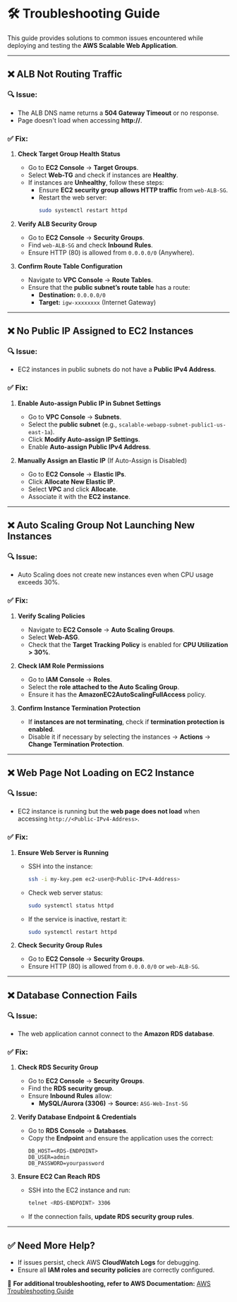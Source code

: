 # 🛠 Troubleshooting Guide

This guide provides solutions to common issues encountered while deploying and testing the **AWS Scalable Web Application**.

---

## ❌ ALB Not Routing Traffic
### 🔍 Issue:
- The ALB DNS name returns a **504 Gateway Timeout** or no response.
- Page doesn't load when accessing **http://<ALB-DNS-Name>**.

### ✅ Fix:
1. **Check Target Group Health Status**
   - Go to **EC2 Console** → **Target Groups**.
   - Select **Web-TG** and check if instances are **Healthy**.
   - If instances are **Unhealthy**, follow these steps:
     - Ensure **EC2 security group allows HTTP traffic** from `web-ALB-SG`.
     - Restart the web server:
       ```sh
       sudo systemctl restart httpd
       ```

2. **Verify ALB Security Group**
   - Go to **EC2 Console** → **Security Groups**.
   - Find `web-ALB-SG` and check **Inbound Rules**.
   - Ensure HTTP (80) is allowed from `0.0.0.0/0` (Anywhere).

3. **Confirm Route Table Configuration**
   - Navigate to **VPC Console** → **Route Tables**.
   - Ensure that the **public subnet’s route table** has a route:
     - **Destination:** `0.0.0.0/0`
     - **Target:** `igw-xxxxxxxx` (Internet Gateway)

---

## ❌ No Public IP Assigned to EC2 Instances
### 🔍 Issue:
- EC2 instances in public subnets do not have a **Public IPv4 Address**.

### ✅ Fix:
1. **Enable Auto-assign Public IP in Subnet Settings**
   - Go to **VPC Console** → **Subnets**.
   - Select the **public subnet** (e.g., `scalable-webapp-subnet-public1-us-east-1a`).
   - Click **Modify Auto-assign IP Settings**.
   - Enable **Auto-assign Public IPv4 Address**.

2. **Manually Assign an Elastic IP** (If Auto-Assign is Disabled)
   - Go to **EC2 Console** → **Elastic IPs**.
   - Click **Allocate New Elastic IP**.
   - Select **VPC** and click **Allocate**.
   - Associate it with the **EC2 instance**.

---

## ❌ Auto Scaling Group Not Launching New Instances
### 🔍 Issue:
- Auto Scaling does not create new instances even when CPU usage exceeds 30%.

### ✅ Fix:
1. **Verify Scaling Policies**
   - Navigate to **EC2 Console** → **Auto Scaling Groups**.
   - Select **Web-ASG**.
   - Check that the **Target Tracking Policy** is enabled for **CPU Utilization > 30%**.

2. **Check IAM Role Permissions**
   - Go to **IAM Console** → **Roles**.
   - Select the **role attached to the Auto Scaling Group**.
   - Ensure it has the **AmazonEC2AutoScalingFullAccess** policy.

3. **Confirm Instance Termination Protection**
   - If **instances are not terminating**, check if **termination protection is enabled**.
   - Disable it if necessary by selecting the instances → **Actions** → **Change Termination Protection**.

---

## ❌ Web Page Not Loading on EC2 Instance
### 🔍 Issue:
- EC2 instance is running but the **web page does not load** when accessing `http://<Public-IPv4-Address>`.

### ✅ Fix:
1. **Ensure Web Server is Running**
   - SSH into the instance:
     ```sh
     ssh -i my-key.pem ec2-user@<Public-IPv4-Address>
     ```
   - Check web server status:
     ```sh
     sudo systemctl status httpd
     ```
   - If the service is inactive, restart it:
     ```sh
     sudo systemctl restart httpd
     ```

2. **Check Security Group Rules**
   - Go to **EC2 Console** → **Security Groups**.
   - Ensure HTTP (80) is allowed from `0.0.0.0/0` or `web-ALB-SG`.

---

## ❌ Database Connection Fails
### 🔍 Issue:
- The web application cannot connect to the **Amazon RDS database**.

### ✅ Fix:
1. **Check RDS Security Group**
   - Go to **EC2 Console** → **Security Groups**.
   - Find the **RDS security group**.
   - Ensure **Inbound Rules** allow:
     - **MySQL/Aurora (3306)** → **Source:** `ASG-Web-Inst-SG`

2. **Verify Database Endpoint & Credentials**
   - Go to **RDS Console** → **Databases**.
   - Copy the **Endpoint** and ensure the application uses the correct:
     ```env
     DB_HOST=<RDS-ENDPOINT>
     DB_USER=admin
     DB_PASSWORD=yourpassword
     ```

3. **Ensure EC2 Can Reach RDS**
   - SSH into the EC2 instance and run:
     ```sh
     telnet <RDS-ENDPOINT> 3306
     ```
   - If the connection fails, **update RDS security group rules**.

---

## **✅ Need More Help?**
- If issues persist, check AWS **CloudWatch Logs** for debugging.
- Ensure all **IAM roles and security policies** are correctly configured.

🚀 **For additional troubleshooting, refer to AWS Documentation:** [AWS Troubleshooting Guide](https://docs.aws.amazon.com/)

